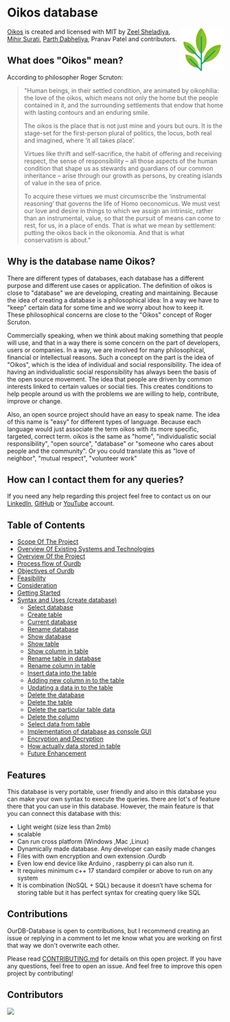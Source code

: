 <!-- markdownlint-configure-file {
  "MD013": {
    "code_blocks": false,
    "tables": false
  },
  "MD033": false,
  "MD041": false
} -->

# Oikos database

[<img src="img/logo.png" align="right" width="100">](https://github.com/zeelsheladiya/OurDB-Database) 

[Oikos](https://github.com/zeelsheladiya/OurDB-Database) is created and licensed with MIT by [Zeel Sheladiya](https://github.com/zeelsheladiya), [Mihir Surati](https://github.com/mihirsurati), [Parth Dabheliya](https://github.com/Parth-Dab), Pranav Patel and contributors. 

## What does "Oikos" mean?

According to philosopher Roger Scruton: 
>  "Human beings, in their settled condition, are animated by oikophilia: the love of the oikos, which means not only the home but the people contained in it, and the surrounding settlements that endow that home with lasting contours and an enduring smile.
>
> The oikos is the place that is not just mine and yours but ours. It is the stage-set for the first-person plural of politics, the locus, both real and imagined, where ‘it all takes place’.
> 
> Virtues like thrift and self-sacrifice, the habit of offering and receiving respect, the sense of responsibility – all those aspects of the human condition that shape us as stewards and guardians of our common inheritance – arise through our growth as persons, by creating islands of value in the sea of price.
>
> To acquire these virtues we must circumscribe the ‘instrumental reasoning’ that governs the life of Homo oeconomicus. We must vest our love and desire in things to which we assign an intrinsic, rather than an instrumental, value, so that the pursuit of means can come to rest, for us, in a place of ends. That is what we mean by settlement: putting the oikos back in the oikonomia. And that is what conservatism is about."

## Why is the database name Oikos?

There are different types of databases, each database has a different purpose and different use cases or application. The definition of oikos is close to "database" we are developing, creating and maintaining. Because the idea of ​​creating a database is a philosophical idea: In a way we have to "keep" certain data for some time and we worry about how to keep it. These philosophical concerns are close to the "Oikos" concept of Roger Scruton.

Commercially speaking, when we think about making something that people will use, and that in a way there is some concern on the part of developers, users or companies. In a way, we are involved for many philosophical, financial or intellectual reasons. Such a concept on the part is the idea of "Oikos", which is the idea of individual and social responsibility. The idea of having an individualistic social responsibility has always been the basis of the open source movement. The idea that people are driven by common interests linked to certain values or social ties. This creates conditions to help people around us with the problems we are willing to help, contribute, improve or change.

Also, an open source project should have an easy to speak name. The idea of this name is "easy" for different types of language. Because each language would just associate the term oikos with its more specific, targeted, correct term. oikos is the same as "home", "individualistic social responsibility", "open source", "database" or "someone who cares about people and the community". Or you could translate this as "love of neighbor", "mutual respect", "volunteer work"

## How can I contact them for any queries?
If you need any help regarding this project feel free to contact us on our [LinkedIn](https://in.linkedin.com/in/zeel-sheladiya-772513176), [GitHub](https://github.com/zeelsheladiya) or [YouTube](https://www.youtube.com/watch?v=2e2Mfs0TdUI) account.

## Table of Contents
- [Scope Of The Project](#scope-of-the-project)
- [Overview Of Existing Systems and Technologies](#scope-of-the-project)
- [Overview Of the Project](#scope-of-the-project)
- [Process flow of Ourdb](#scope-of-the-project)
- [Objectives of Ourdb](#scope-of-the-project)
- [Feasibility](#scope-of-the-project)
- [Consideration](#scope-of-the-project)
- [Getting Started](#getting-started)
- [Syntax and Uses (create database)](#scope-of-the-project)
  - [Select database](#scope-of-the-project)
  - [Create table](#scope-of-the-project)
  - [Current database](#scope-of-the-project)
  - [Rename database](#scope-of-the-project)
  - [Show database](#scope-of-the-project)
  - [Show table](#scope-of-the-project)
  - [Show column in table](#scope-of-the-project)
  - [Rename table in database](#scope-of-the-project)
  - [Rename column in table](#scope-of-the-project)
  - [Insert data into the table](#scope-of-the-project)
  - [Adding new column in to the table](#scope-of-the-project)
  - [Updating a data in to the table](#scope-of-the-project)
  - [Delete the database](#scope-of-the-project)
  - [Delete the table](#scope-of-the-project)
  - [Delete the particular table data](#scope-of-the-project)
  - [Delete the column](#scope-of-the-project)
  - [Select data from table](#scope-of-the-project)
  - [Implementation of database as console GUI](#scope-of-the-project)
  - [Encryption and Decryption](#scope-of-the-project)
  - [How actually data stored in table](#scope-of-the-project)
  - [Future Enhancement](#scope-of-the-project)

## Features
This database is very portable, user friendly and also in this database you can make your own syntax to execute the queries. there are lot's of feature there that you can use in this database. However, the main feature is that you can connect this database with this:
- Light weight (size less than 2mb)
- scalable
- Can run cross platform (Windows ,Mac ,Linux)
- Dynamically made database. Any developer can easily made changes
- Files with own encryption and own extension .Ourdb
- Even low end device like Arduino , raspberry pi can also run it.
- It requires minimum c++ 17 standard compiler or above to run on any system
- It is combination (NoSQL + SQL) because it doesn’t have schema for storing table but it has perfect syntax for creating query like SQL

## Contributions
OurDB-Database is open to contributions, but I recommend creating an issue or replying in a comment to let me know what you are working on first that way we don't overwrite each other.

Please read [CONTRIBUTING.md](./CONTRIBUTING.md) for details on this open project. If you have any questions, feel free to open an issue. And feel free to improve this open project by contributing! 

## Contributors
<a href="https://github.com/zeelsheladiya/OurDB/graphs/contributors">
  <img src="https://contrib.rocks/image?repo=zeelsheladiya/OurDB-Database"/>
</a>
